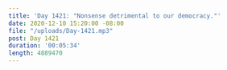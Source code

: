 ```yaml
---
title: 'Day 1421: "Nonsense detrimental to our democracy."'
date: 2020-12-10 15:20:00 -08:00
file: "/uploads/Day-1421.mp3"
post: Day 1421
duration: '00:05:34'
length: 4889470
---
```


